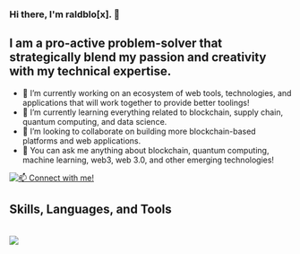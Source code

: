 ### Hi there, I'm raldblo[x]. 👋

## I am a pro-active problem-solver that strategically blend my passion and creativity with my technical expertise.
- 🔭 I’m currently working on an ecosystem of web tools, technologies, and applications that will work together to provide better toolings!
- 🌱 I’m currently learning everything related to blockchain, supply chain, quantum computing, and data science.
- 👯 I’m looking to collaborate on building more blockchain-based platforms and web applications.
- 💬 You can ask me anything about blockchain, quantum computing, machine learning, web3, web 3.0, and other emerging technologies!

[![📫 Connect with me!](https://skillicons.dev/icons?i=linkedin)](https://www.linkedin.com/in/rald)

<p align="center">
  <h2>Skills, Languages, and Tools</h2> <br/>
  <a href="https://skillicons.dev">
    <img src="https://skillicons.dev/icons?i=html,css,js,react,solidity,kubernetes,rust,nextjs,nodejs,py,pytorch,matlab,figma,styledcomponents,tailwind,ai,blender,visualstudio" />
  </a>
</p>
